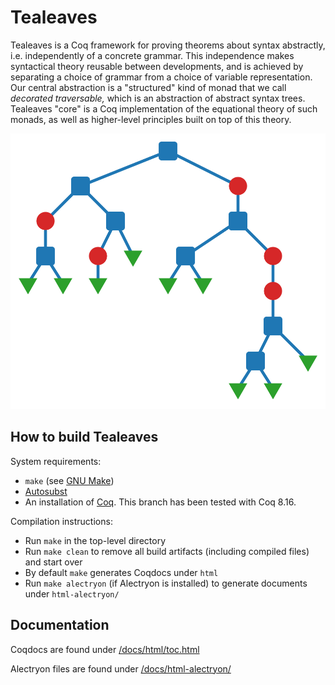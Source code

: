 # Tealeaves

Tealeaves is a Coq framework for proving theorems about syntax abstractly, i.e. independently of a concrete grammar. This independence makes syntactical theory reusable between developments, and is achieved by separating a choice of grammar from a choice of variable representation. Our central abstraction is a "structured" kind of monad that we call *decorated traversable,* which is an abstraction of abstract syntax trees. Tealeaves "core" is a Coq implementation of the equational theory of such monads, as well as higher-level principles built on top of this theory.

![Abstract syntax tree](/images/tree.svg)

## How to build Tealeaves
System requirements:
- `make` (see [GNU Make](https://www.gnu.org/software/make/))
- [Autosubst](https://github.com/coq-community/autosubst/tree/master)
- An installation of [Coq](https://coq.inria.fr/download). This branch has been tested with Coq 8.16.

Compilation instructions:
- Run `make` in the top-level directory
- Run `make clean` to remove all build artifacts (including compiled files) and start over
- By default `make` generates Coqdocs under `html`
- Run `make alectryon` (if Alectryon is installed) to generate documents under `html-alectryon/`

## Documentation

Coqdocs are found under [/docs/html/toc.html](/docs/html/toc.html)

Alectryon files are found under [/docs/html-alectryon/](/docs/html-alectryon/)
